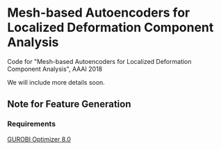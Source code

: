 # Mesh-based Autoencoders for Localized Deformation Component Analysis

Code for "Mesh-based Autoencoders for Localized Deformation Component Analysis", AAAI 2018

We will include more details soon.

## Note for Feature Generation
### Requirements
[GUROBI Optimizer 8.0](http://www.gurobi.com/)